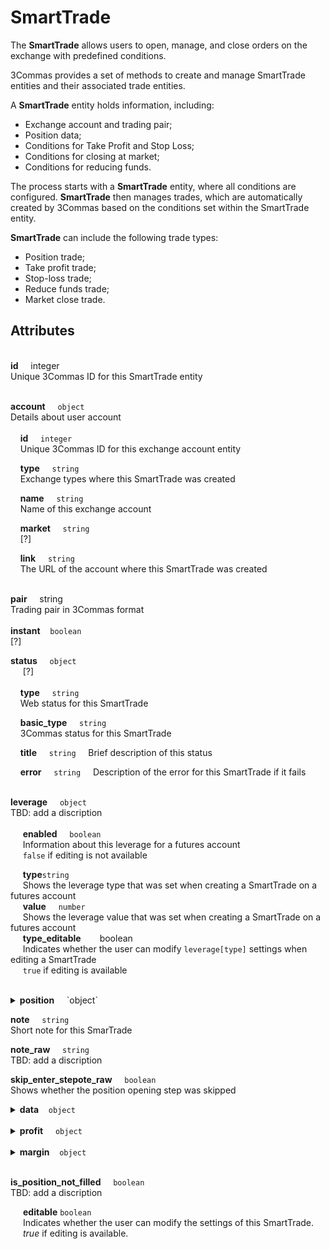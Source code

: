 <h1>SmartTrade</h1>

<p>
  The <strong>SmartTrade</strong> allows users to open, manage, and close orders on the exchange with predefined conditions.
</p>

<p>
  3Commas provides a set of methods to create and manage SmartTrade entities and their associated trade entities.
</p>

<p>
  A <strong>SmartTrade</strong> entity holds information, including:
</p>

<ul>
  <li>Exchange account and trading pair;</li>
  <li>Position data;</li>
  <li>Conditions for Take Profit and Stop Loss;</li>
  <li>Conditions for closing at market;</li>
  <li>Conditions for reducing funds.</li>
</ul>

<p>
  The process starts with a <strong>SmartTrade</strong> entity, where all conditions are configured. 
  <strong>SmartTrade</strong> then manages trades, which are automatically created by 3Commas based on the conditions set within the SmartTrade entity.
</p>

<p>
  <strong>SmartTrade</strong> can include the following trade types:
</p>

<ul>
  <li>Position trade;</li>
  <li>Take profit trade;</li>
  <li>Stop-loss trade;</li>
  <li>Reduce funds trade;</li>
  <li>Market close trade.</li>
</ul>


## Attributes<br>

<br>
<strong>id</strong>&nbsp;&nbsp;&nbsp;&nbsp;&nbsp;integer<br>
Unique 3Commas ID for this SmartTrade entity<br><br>

<strong>account</strong>&nbsp;&nbsp;&nbsp;&nbsp;&nbsp;`object`<br>Details about user account<br><br>
&nbsp;&nbsp;&nbsp;&nbsp;<strong>id</strong>&nbsp;&nbsp;&nbsp;&nbsp;&nbsp;`integer`<br>
&nbsp;&nbsp;&nbsp;&nbsp;Unique 3Commas ID for this exchange account entity<br>

&nbsp;&nbsp;&nbsp;&nbsp;<strong>type</strong>&nbsp;&nbsp;&nbsp;&nbsp;&nbsp;`string`<br>
&nbsp;&nbsp;&nbsp;&nbsp;Exchange types where this SmartTrade was created<br>

&nbsp;&nbsp;&nbsp;&nbsp;<strong>name</strong>&nbsp;&nbsp;&nbsp;&nbsp;&nbsp;`string`<br> 
&nbsp;&nbsp;&nbsp;&nbsp;Name of this exchange account<br>

&nbsp;&nbsp;&nbsp;&nbsp;<strong>market</strong>&nbsp;&nbsp;&nbsp;&nbsp;&nbsp;`string`<br>
&nbsp;&nbsp;&nbsp;&nbsp;[?]<br>

&nbsp;&nbsp;&nbsp;&nbsp;<strong>link</strong>&nbsp;&nbsp;&nbsp;&nbsp;&nbsp;`string`<br>
&nbsp;&nbsp;&nbsp;&nbsp;The URL of the account where this SmartTrade was created<br><br>

<strong>pair</strong>&nbsp;&nbsp;&nbsp;&nbsp;&nbsp;string<br>
Trading pair in 3Commas format<br>
<br>
<strong>instant</strong>&nbsp;&nbsp;&nbsp;&nbsp;`boolean`<br>
[?] <br>

<strong>status</strong>&nbsp;&nbsp;&nbsp;&nbsp;&nbsp;`object`<br>
&nbsp;&nbsp;&nbsp;&nbsp;&nbsp;[?]<br><br>
&nbsp;&nbsp;&nbsp;&nbsp;<strong>type</strong>&nbsp;&nbsp;&nbsp;&nbsp;&nbsp;`string`<br> 
&nbsp;&nbsp;&nbsp;&nbsp;Web status for this SmartTrade<br>

&nbsp;&nbsp;&nbsp;&nbsp;<strong>basic_type</strong>&nbsp;&nbsp;&nbsp;&nbsp;&nbsp;`string`<br>
&nbsp;&nbsp;&nbsp;&nbsp;3Commas status for this SmartTrade<br>

&nbsp;&nbsp;&nbsp;&nbsp;<strong>title</strong>&nbsp;&nbsp;&nbsp;&nbsp;&nbsp;`string` 
&nbsp;&nbsp;&nbsp;&nbsp;Brief description of this status<br>

&nbsp;&nbsp;&nbsp;&nbsp;<strong>error</strong>&nbsp;&nbsp;&nbsp;&nbsp;&nbsp;`string` 
&nbsp;&nbsp;&nbsp;&nbsp;Description of the error for this SmartTrade if it fails<br><br>

<strong>leverage</strong>&nbsp;&nbsp;&nbsp;&nbsp;&nbsp;`object`<br>
TBD: add a discription<br><br>
&nbsp;&nbsp;&nbsp;&nbsp;&nbsp;<strong>enabled</strong>&nbsp;&nbsp;&nbsp;&nbsp;&nbsp;`boolean`<br>
&nbsp;&nbsp;&nbsp;&nbsp;&nbsp;Information about this leverage for a futures account<br>
&nbsp;&nbsp;&nbsp;&nbsp;&nbsp;`false` if editing is not available<br>

&nbsp;&nbsp;&nbsp;&nbsp;&nbsp;<strong>type</strong>`string`<br>
&nbsp;&nbsp;&nbsp;&nbsp;&nbsp;Shows the leverage type that was set when creating a SmartTrade on a futures account<br>
&nbsp;&nbsp;&nbsp;&nbsp;&nbsp;<strong>value</strong>&nbsp;&nbsp;&nbsp;&nbsp;&nbsp;`number`<br> 
&nbsp;&nbsp;&nbsp;&nbsp;&nbsp;Shows the leverage value that was set when creating a SmartTrade on a futures account<br>
&nbsp;&nbsp;&nbsp;&nbsp;&nbsp;<strong>type_editable</strong><span style="margin-left: 30px;">boolean<br> 
&nbsp;&nbsp;&nbsp;&nbsp;&nbsp;Indicates whether the user can modify `leverage[type]` settings when editing a SmartTrade</span><br>
&nbsp;&nbsp;&nbsp;&nbsp;&nbsp;`true` if editing is available<br><br>

<details>
<summary><strong>position</strong>&nbsp;&nbsp;&nbsp;&nbsp;&nbsp;`object`</summary>
&nbsp;&nbsp;&nbsp;&nbsp;&nbsp;TBD: add a discription<br><br>
&nbsp;&nbsp;&nbsp;&nbsp;&nbsp;<strong>editable</strong><span style="margin-left: 30px;">boolean</span><br>
&nbsp;&nbsp;&nbsp;&nbsp;&nbsp;Indicates whether the user can modify the settings of position when editing a SmartTrade.<br>
&nbsp;&nbsp;&nbsp;&nbsp;&nbsp;`true` if editing is available<br>

&nbsp;&nbsp;&nbsp;&nbsp;&nbsp;<strong>type</strong><span style="margin-left: 30px;">string<br>
&nbsp;&nbsp;&nbsp;&nbsp;&nbsp;[?]<br>

&nbsp;&nbsp;&nbsp;&nbsp;&nbsp;<strong>order_type</strong><span style="margin-left: 30px;">string<br>
&nbsp;&nbsp;&nbsp;&nbsp;&nbsp;The type of order used to open the position<br>

&nbsp;&nbsp;&nbsp;&nbsp;&nbsp;<strong>units</strong>&nbsp;&nbsp;&nbsp;&nbsp;&nbsp;`object`<br>
&nbsp;&nbsp;&nbsp;&nbsp;&nbsp;TBD: add a discription<br><br>

&nbsp;&nbsp;&nbsp;&nbsp;&nbsp;<strong>value</strong><span style="margin-left: 30px;">number<br>
&nbsp;&nbsp;&nbsp;&nbsp;&nbsp;Amount of units for position trade<br>

&nbsp;&nbsp;&nbsp;&nbsp;&nbsp;<strong>editable</strong><span style="margin-left: 30px;">boolean<br>
&nbsp;&nbsp;&nbsp;&nbsp;&nbsp;Indicates whether the user can modify the group of unit settings parameters when editing a SmartTrade<br>


<span style="margin-left: 30px;"><strong>price</strong><span style="margin-left: 30px;"></span>object<br>TBD: add a discription<br><br>
<span style="margin-left: 80px;"><strong>value</strong><span style="margin-left: 60px;">number<br>
<span style="margin-left: 80px;">The price of the position order, including commission<br>
<span style="margin-left: 80px;"><strong>value_without_commission</strong><span style="margin-left: 60px;">number<br>
<span style="margin-left: 80px;">The price of the position order, excluding commission<br>
<span style="margin-left: 80px;"><strong>editable</strong><span style="margin-left: 60px;">boolean<br>
<span style="margin-left: 80px;">Indicates whether the user can modify the group of price settings parameters when editing a SmartTrade<br>
<br>


<span style="margin-left: 30px;"><strong>total</strong><span style="margin-left: 30px;"></span>object<br>TBD: add a discription<br><br>
<span style="margin-left: 80px;"><strong>value</strong><span style="margin-left: 30px;">number<br>
<span style="margin-left: 80px;">The total value of the position, including all relevant factors such as price and quantity<br>
<span style="margin-left: 80px;"><strong>value_without_commission</strong><span style="margin-left: 30px;">number<br>
<span style="margin-left: 80px;"> [?] <br>



<span style="margin-left: 30px;"><strong>conditional</strong><span style="margin-left: 30px;"></span>object<br>TBD: add a discription<br><br>

<span style="margin-left: 80px;"><strong>editable</strong><span style="margin-left: 30px;">boolean<br>
<span style="margin-left: 80px;">Indicates whether the user can modify the settings of conditional of position when editing a SmartTrade<br>

<span style="margin-left: 80px;"><strong>price</strong><span style="margin-left: 30px;"></span>object<br>TBD: add a discription<br><br>
<span style="margin-left: 120px;"><strong>value</strong><span style="margin-left: 30px;"></span>number<br>
<span style="margin-left: 120px;">The specific price value set for the conditional order trigger<br>
<span style="margin-left: 120px;"><strong>type</strong><span style="margin-left: 30px;">string<br>
<span style="margin-left: 120px;">The type of price for the conditional order used to open the position<br>


<span style="margin-left: 80px;"><strong>order_type</strong>string<br>
<span style="margin-left: 80px;">The type of conditional order used to open the position (e.g., `market`, `limit`, `conditional`)<br>
<span style="margin-left: 80px;"><strong>trailing</strong><span style="margin-left: 30px;"></span>object<br>TBD: add a discription<br><br>
<span style="margin-left: 120px;"><strong>editable</strong><span style="margin-left: 30px;">boolean<br>
<span style="margin-left: 120px;">Indicates whether the trailing stop settings for the conditional order can be edited<br>
<span style="margin-left: 120px;"><strong>percent</strong><span style="margin-left: 30px;">number<br>
<span style="margin-left: 120px;">The trailing stop percentage for the conditional order, specifying the distance from the market price at which the trailing stop is triggered<br>



&nbsp;&nbsp;&nbsp;&nbsp;&nbsp;<strong>status</strong><span style="margin-left: 30px;"></span>object<br>TBD: add a discription<br><br>
<span style="margin-left: 80px;"><strong>type</strong><span style="margin-left: 30px;">boolean<br>
<span style="margin-left: 80px;">The status type of the position trade for this SmartTrade<br>
<span style="margin-left: 80px;"><strong>basic_type</strong><span style="margin-left: 30px;">string<br>
<span style="margin-left: 80px;">[?]<br>
<span style="margin-left: 80px;"><strong>title</strong><span style="margin-left: 30px;">string<br>
<span style="margin-left: 80px;">Brief description of this status for this position trade<br>
<span style="margin-left: 80px;"><strong>error</strong> <span style="margin-left: 30px;">string<br>
<span style="margin-left: 80px;">Description of the error for this conditional trade if it fails<br>
</details>

<strong>note</strong>&nbsp;&nbsp;&nbsp;&nbsp;&nbsp;`string`<br>
Short note for this SmarTrade <br>

<strong>note_raw</strong>&nbsp;&nbsp;&nbsp;&nbsp;&nbsp;`string`<br>
TBD: add a discription <br>

<strong>skip_enter_stepote_raw</strong>&nbsp;&nbsp;&nbsp;&nbsp;&nbsp;`boolean`<br>
Shows whether the position opening step was skipped<br>

<details>
<summary><strong>data</strong>&nbsp;&nbsp;&nbsp;&nbsp;<code>object</code></summary>
TBD: add a discription<br><br>

&nbsp;&nbsp;&nbsp;&nbsp;<strong>editable</strong>&nbsp;&nbsp;&nbsp;&nbsp;<code>boolean</code><br>
&nbsp;&nbsp;&nbsp;&nbsp;Indicates whether the user can modify the settings this  SmartTrade.<br>
&nbsp;&nbsp;&nbsp;&nbsp;`true` if editing is available<br>

&nbsp;&nbsp;&nbsp;&nbsp;<strong>current_price</strong>&nbsp;&nbsp;&nbsp;&nbsp;<code>object</code><br>
&nbsp;&nbsp;&nbsp;&nbsp;TBD: add a discription<br>

&nbsp;&nbsp;&nbsp;&nbsp;&nbsp;&nbsp;&nbsp;&nbsp;&nbsp;&nbsp;&nbsp;<strong>bid</strong>&nbsp;&nbsp;&nbsp;&nbsp;<code>number</code><br>
&nbsp;&nbsp;&nbsp;&nbsp;&nbsp;&nbsp;&nbsp;&nbsp;&nbsp;&nbsp;&nbsp;The current highest bid price of the asset<br>

&nbsp;&nbsp;&nbsp;&nbsp;&nbsp;&nbsp;&nbsp;&nbsp;&nbsp;&nbsp;&nbsp;<strong>ask</strong>&nbsp;&nbsp;&nbsp;&nbsp;<code>number</code><br>
&nbsp;&nbsp;&nbsp;&nbsp;&nbsp;&nbsp;&nbsp;&nbsp;&nbsp;&nbsp;&nbsp;&nbsp;&nbsp;&nbsp;The current lowest ask price of the asset<br>

&nbsp;&nbsp;&nbsp;&nbsp;&nbsp;&nbsp;&nbsp;&nbsp;&nbsp;&nbsp;&nbsp;<strong>last</strong>&nbsp;&nbsp;&nbsp;&nbsp;<code>number</code><br>
&nbsp;&nbsp;&nbsp;&nbsp;&nbsp;&nbsp;&nbsp;&nbsp;&nbsp;&nbsp;&nbsp;The last traded price of the asset<br>

&nbsp;&nbsp;&nbsp;&nbsp;&nbsp;&nbsp;&nbsp;&nbsp;&nbsp;&nbsp;&nbsp;<strong>quote_volume</strong>&nbsp;&nbsp;&nbsp;&nbsp;<code>number</code><br>
&nbsp;&nbsp;&nbsp;&nbsp;&nbsp;&nbsp;&nbsp;&nbsp;&nbsp;&nbsp;&nbsp;[?]<br>
&nbsp;&nbsp;&nbsp;&nbsp;&nbsp;&nbsp;&nbsp;&nbsp;&nbsp;&nbsp;&nbsp;<strong>day_change_percent</strong>&nbsp;&nbsp;&nbsp;&nbsp;<code>number</code><br>
&nbsp;&nbsp;&nbsp;&nbsp;&nbsp;&nbsp;&nbsp;&nbsp;&nbsp;&nbsp;&nbsp;Percentage price change for the asset over the last 24 hours<br>

&nbsp;&nbsp;&nbsp;&nbsp;<strong>target_price_type</strong>&nbsp;&nbsp;&nbsp;&nbsp;<code>string</code><br>

&nbsp;&nbsp;&nbsp;&nbsp;<strong>orderbook_price_currency</strong>&nbsp;&nbsp;&nbsp;&nbsp;<code>string</code><br>

&nbsp;&nbsp;&nbsp;&nbsp;<strong>base_order_finished</strong>&nbsp;&nbsp;&nbsp;&nbsp;<code>string</code><br>

&nbsp;&nbsp;&nbsp;&nbsp;<strong>missing_funds_to_close</strong>&nbsp;&nbsp;&nbsp;&nbsp;<code>number</code><br>

&nbsp;&nbsp;&nbsp;&nbsp;<strong>liquidation_price</strong>&nbsp;&nbsp;&nbsp;&nbsp;<code>number</code><br>
&nbsp;&nbsp;&nbsp;&nbsp;The liquidation price of the asset on the futures exchange<br>

&nbsp;&nbsp;&nbsp;&nbsp;<strong>average_enter_price</strong>&nbsp;&nbsp;&nbsp;&nbsp;<code>number</code><br>
&nbsp;&nbsp;&nbsp;&nbsp;The average entering price of the asset with fees<br>

&nbsp;&nbsp;&nbsp;&nbsp;<strong>average_close_price</strong>&nbsp;&nbsp;&nbsp;&nbsp;<code>number</code><br>
&nbsp;&nbsp;&nbsp;&nbsp;The average closing price of the asset with fees<br>

&nbsp;&nbsp;&nbsp;&nbsp;<strong>average_enter_price_without_commission</strong>&nbsp;&nbsp;&nbsp;&nbsp;<code>number</code><br>
&nbsp;&nbsp;&nbsp;&nbsp;The average entering price of the asset without accounting for any fees<br>

&nbsp;&nbsp;&nbsp;&nbsp;<strong>average_close_price_without_commission</strong>&nbsp;&nbsp;&nbsp;&nbsp;<code>number</code><br>
&nbsp;&nbsp;&nbsp;&nbsp;The average closing price of the asset without accounting for any fees<br>

&nbsp;&nbsp;&nbsp;&nbsp;<strong>panic_sell_available</strong>&nbsp;&nbsp;&nbsp;&nbsp;<code>boolean</code><br>
&nbsp;&nbsp;&nbsp;&nbsp;Indicates whether the SmartTrade can be closed at market based on its current status.<br>
&nbsp;&nbsp;&nbsp;&nbsp;This option is available for SmartTrades with the following statuses: `waiting_targets`, `stop_loss_in_progress`, `reduce_funds_in_progress`, and `pending_reduce_funds`<br>

&nbsp;&nbsp;&nbsp;&nbsp;<strong>add_funds_available</strong>&nbsp;&nbsp;&nbsp;&nbsp;<code>boolean</code><br>
&nbsp;&nbsp;&nbsp;&nbsp;Indicates whether adding funds is available for this SmartTrade based on its current status.<br>This option is not available for SmartTrades if: `status[basic_type]` is `waiting_position`; `<strong>type]` is `simple_sell` or `simple_buy`; `position[conditional][trailing][editable]` is `false<br>

&nbsp;&nbsp;&nbsp;&nbsp;<strong>reduce_funds_available</strong>&nbsp;&nbsp;&nbsp;&nbsp;<code>boolean</code><br>
&nbsp;&nbsp;&nbsp;&nbsp;Indicates whether reducing funds is available for this SmartTrade based on its current status.<br>This option is available for SmartTrades with only the status: `waiting_targets`<br>

&nbsp;&nbsp;&nbsp;&nbsp;<strong>force_start_available</strong>&nbsp;&nbsp;&nbsp;&nbsp;<code>boolean</code><br>
&nbsp;&nbsp;&nbsp;&nbsp;Indicates whether the option to force a market entry for the SmartTrade is available based on its current status.<br>This option is available for SmartTrades when position[status][basic_type] are `to_process`, `order_placed`, `trailing_activated`<br>

&nbsp;&nbsp;&nbsp;&nbsp;<strong>force_process_available</strong>&nbsp;&nbsp;&nbsp;&nbsp;<code>boolean</code><br>
&nbsp;&nbsp;&nbsp;&nbsp; [?] <br>

&nbsp;&nbsp;&nbsp;&nbsp;<strong>cancel_available</strong>&nbsp;&nbsp;&nbsp;&nbsp;<code>boolean</code><br>
&nbsp;&nbsp;&nbsp;&nbsp;Indicates whether the SmartTrade can be canceled.<br>
&nbsp;&nbsp;&nbsp;&nbsp;Available for SmartTrades where the parameter `basic_type` is one of the following: `waiting_position`, `waiting_targets`, `stop_loss_in_progress`, `reduce_funds_in_progress`, or `pending_reduce_funds`<br>

&nbsp;&nbsp;&nbsp;&nbsp;<strong>finished</strong>&nbsp;&nbsp;&nbsp;&nbsp;<code>boolean</code><br>
&nbsp;&nbsp;&nbsp;&nbsp;Indicates whether the SmartTrade has been completed or finished.<br> `true` is SmartTrade finished<br>

&nbsp;&nbsp;&nbsp;&nbsp;<strong>base_position_step_finished</strong>&nbsp;&nbsp;&nbsp;&nbsp;<code>boolean</code><br>
&nbsp;&nbsp;&nbsp;&nbsp; [?] <br>

&nbsp;&nbsp;&nbsp;&nbsp;<strong>entered_amount</strong>&nbsp;&nbsp;&nbsp;&nbsp;<code>number</code><br>
&nbsp;&nbsp;&nbsp;&nbsp;The total amount of funds used to enter the position for this SmartTrade, including all additional funds trades, specified in base<br>

&nbsp;&nbsp;&nbsp;&nbsp;<strong>entered_total</strong>&nbsp;&nbsp;&nbsp;&nbsp;<code>number</code><br>
&nbsp;&nbsp;&nbsp;&nbsp;Total amount of funds used to enter the position for this SmartTrade, specified in quota<br>

&nbsp;&nbsp;&nbsp;&nbsp;<strong>closed_amount</strong>&nbsp;&nbsp;&nbsp;&nbsp;<code>number</code><br>
&nbsp;&nbsp;&nbsp;&nbsp;Total amount of SmartTrade closing volume in base<br> 

&nbsp;&nbsp;&nbsp;&nbsp;<strong>closed_total</strong>&nbsp;&nbsp;&nbsp;&nbsp;<code>number</code><br>
&nbsp;&nbsp;&nbsp;&nbsp;Total amount of SmartTrade closing volume in quota<br>

&nbsp;&nbsp;&nbsp;&nbsp;<strong>commission</strong>&nbsp;&nbsp;&nbsp;&nbsp;<code>number</code><br>
&nbsp;&nbsp;&nbsp;&nbsp;The trading fee of exchange for transaction<br>

&nbsp;&nbsp;&nbsp;&nbsp;<strong>created_at</strong>&nbsp;&nbsp;&nbsp;&nbsp;<code>string <date-time></code><br> 
&nbsp;&nbsp;&nbsp;&nbsp;ISO 8601 datetime string of when this SmartTrade entity was created<br>

&nbsp;&nbsp;&nbsp;&nbsp;<strong>updated_at</strong>&nbsp;&nbsp;&nbsp;&nbsp;<code>string <date-time> or null</code> 
&nbsp;&nbsp;&nbsp;&nbsp;ISO 8601 datetime string of when this SmartTrade entity was updated<br>

&nbsp;&nbsp;&nbsp;&nbsp;<strong>type</strong>&nbsp;&nbsp;&nbsp;&nbsp;<code>string</code><br>
&nbsp;&nbsp;&nbsp;&nbsp;Type of SmartTrade<br>
</details><br>


<details>
<summary>
<strong>profit</strong>&nbsp;&nbsp;&nbsp;&nbsp;&nbsp;<code>object</code></summary>
TBD: add a discription<br><br>
&nbsp;&nbsp;&nbsp;&nbsp;&nbsp;<strong>volume</strong>&nbsp;&nbsp;&nbsp;&nbsp;&nbsp;<code>number</code><br>
&nbsp;&nbsp;&nbsp;&nbsp;&nbsp;The total profit volume generated by this SmartTrade in quote<br>

&nbsp;&nbsp;&nbsp;&nbsp;&nbsp;<strong>usd</strong>&nbsp;&nbsp;&nbsp;&nbsp;&nbsp;<code>number</code><br> 
&nbsp;&nbsp;&nbsp;&nbsp;&nbsp;The total profit volume generated by this SmartTrade in USD<br>

&nbsp;&nbsp;&nbsp;&nbsp;&nbsp;<strong>percent</strong>&nbsp;&nbsp;&nbsp;&nbsp;&nbsp;<code>number</code><br>
&nbsp;&nbsp;&nbsp;&nbsp;&nbsp;The total profit volume generated by this SmartTrade in percent<br>

&nbsp;&nbsp;&nbsp;&nbsp;&nbsp;<strong>roe</strong>&nbsp;&nbsp;&nbsp;&nbsp;&nbsp;`number` or `null`<br>
&nbsp;&nbsp;&nbsp;&nbsp;&nbsp;The return on equity (ROE) for this SmartTrade's profit, applicable only for futures accounts<br><br>
</details><br>

<details>
<summary><strong>margin</strong>&nbsp;&nbsp;&nbsp;&nbsp;<code>object</code></summary>

TBD: add a description<br>

&nbsp;&nbsp;&nbsp;&nbsp;<strong>amount</strong> `number` or `null`  
&nbsp;&nbsp;&nbsp;&nbsp;The total margin amount required for this SmartTrade (base)

&nbsp;&nbsp;&nbsp;&nbsp;<strong>total</strong> `number` or `null`  
&nbsp;&nbsp;&nbsp;&nbsp;The total margin value for this SmartTrade (quote)
</details><br>


<strong>is_position_not_filled</strong>&nbsp;&nbsp;&nbsp;&nbsp;&nbsp;`boolean`<br>
TBD: add a discription <br>

<div style="margin-left: 20px;">
  <strong>editable</strong> <code>boolean</code><br>
  Indicates whether the user can modify the settings of this SmartTrade.<br>
  <em>true</em> if editing is available.
</div>